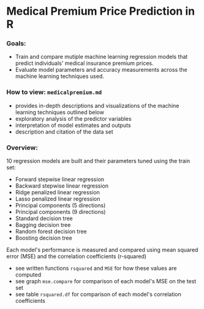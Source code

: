 # Medical Premium Price Prediction in R 
### Goals: 
- Train and compare mutiple machine learning regression models that predict individuals' medical insurance premium prices. 
- Evaluate model parameters and accuracy measurements across the machine learning techniques used.

### How to view: `medicalpremium.md`
- provides in-depth descriptions and visualizations of the machine learning techniques outlined below
- exploratory analysis of the predictor variables
- interpretation of model estimates and outputs
- description and citation of the data set

### Overview: 
10 regression models are built and their parameters tuned using the train set:
- Forward stepwise linear regression 
- Backward stepwise linear regression 
- Ridge penalized linear regression 
- Lasso penalized linear regression 
- Principal components (5 directions) 
- Principal components (9 directions)
- Standard decision tree
- Bagging decision tree
- Random forest decision tree
- Boosting decision tree

Each model's performance is measured and compared using mean squared error (MSE) and the correlation coefficients (r-squared)
- see written functions `rsquared` and `MSE` for how these values are computed 
- see graph `mse.compare` for comparison of each model's MSE on the test set
- see table `rsquared.df` for comparison of each model's correlation coefficients 

